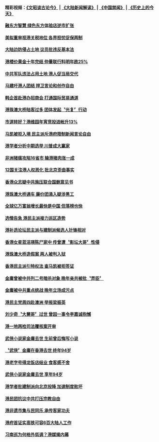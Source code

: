 #### 精彩视频：[《文昭谈古论今》](https://github.com/gfw-breaker/wenzhao/blob/master/README.md?t=11161831) | [《大陆新闻解读》](https://github.com/gfw-breaker/ntdtv-comedy/blob/master/README.md?t=11161831) | [《中国禁闻》](https://github.com/gfw-breaker/ntdtv-news/blob/master/README.md?t=11161831) | [《历史上的今天》](https://github.com/gfw-breaker/today-in-history/blob/master/README.md?t=11161831) 

#### [融东方智慧 绿色东方体验店逆市扩张](../pages/news205/a1399611.md?t=11161831) 

#### [美拟重审视港关税地位 各界担忧促保两制](../pages/news205/a1399503.md?t=11161831) 

#### [大陆边防侵占土地 议员批违反基本法](../pages/news205/a1399365.md?t=11161831) 

#### [港楼价黄金十年完结 仲量联行料明年跌25%](../pages/news205/a1399337.md?t=11161831) 

#### [中共军队违法占用土地 港人促当局交代](../pages/news205/a1399200.md?t=11161831) 

#### [马建吁港人团结 捍卫言论和创作自由](../pages/news205/a1399160.md?t=11161831) 

#### [韩企首赴港办招商会 打通国际贸易通道](../pages/news205/a1399063.md?t=11161831) 

#### [港珠澳大桥陆客过多 团体发起〝光复〞行动](../pages/news205/a1398947.md?t=11161831) 

#### [市道转好？港维园年宵竞投进帐升13%](../pages/news205/a1398859.md?t=11161831) 

#### [马凯被拒入境 民主派斥港府箝制新闻言论自由](../pages/news205/a1398738.md?t=11161831) 

#### [港学者分析中期选举 川普成大赢家](../pages/news205/a1398594.md?t=11161831) 

#### [非洲猪瘟攻陷16省市 输港猪肉涨一成](../pages/news205/a1398584.md?t=11161831) 

#### [12国关注港人权恶化 批北京歪曲事实](../pages/news205/a1398457.md?t=11161831) 

#### [香港众志疑中共施压联合国删意见书](../pages/news205/a1398312.md?t=11161831) 

#### [港珠澳大桥通车 廉价团涌入疑涉黑工](../pages/news205/a1398166.md?t=11161831) 

#### [全球亿万富翁增长最快是中国 但落榜也快](../pages/news205/a1398045.md?t=11161831) 

#### [选情告急 港民主派接力巡区造势](../pages/news205/a1398043.md?t=11161831) 

#### [港补选论坛民主派与建制派候选人针锋相对](../pages/news205/a1397971.md?t=11161831) 

#### [香港女星蓝洁瑛陈尸家中 传曾遭〝影坛大哥〞性侵](../pages/news205/a1397934.md?t=11161831) 

#### [港珠澳大桥造假案 两人被判入狱](../pages/news205/a1397897.md?t=11161831) 

#### [香港民主派引特权法 查马凯被拒签证](../pages/news205/a1397789.md?t=11161831) 

#### [金庸曾被中共列二号暗杀对象 晚年亲共被批〝弄臣〞](../pages/news205/a1397752.md?t=11161831) 

#### [金庸被中共重点统战 晚年立场成污点](../pages/news205/a1397648.md?t=11161831) 

#### [港民主党周四赴澳洲 举报梁振英](../pages/news205/a1397570.md?t=11161831) 

#### [刘少奇〝大舅哥〞过世 曾因一事令李嘉诚抱憾](../pages/news205/a1397491.md?t=11161831) 

#### [港一地两检司法覆核案开审](../pages/news205/a1397485.md?t=11161831) 

#### [武侠小说家金庸去世 生前曾后悔写小说](../pages/news205/a1397469.md?t=11161831) 

#### [〝武侠〞金庸在香港去世 终年94岁](../pages/news205/a1397396.md?t=11161831) 

#### [港老字号得龙饭店结业 食客感不舍](../pages/news205/a1397390.md?t=11161831) 

#### [武侠小说家金庸去世 享年94岁](../pages/news205/a1397349.md?t=11161831) 

#### [港学者批建制派向北京投降 加速制度败坏](../pages/news205/a1397250.md?t=11161831) 

#### [港民团抗议中共打压宗教自由](../pages/news205/a1397136.md?t=11161831) 

#### [港非遗市集与民同乐 承传客家功夫](../pages/news205/a1397125.md?t=11161831) 

#### [港府首证实高铁可容6百大陆人工作](../pages/news205/a1396930.md?t=11161831) 

#### [习南巡为何格外低调？港媒揭内幕](../pages/news205/a1396735.md?t=11161831) 

